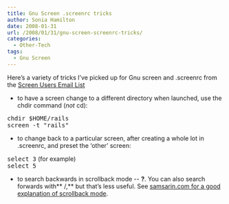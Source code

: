 ```yaml
---
title: Gnu Screen .screenrc tricks
author: Sonia Hamilton
date: 2008-01-31
url: /2008/01/31/gnu-screen-screenrc-tricks/
categories:
  - Other-Tech
tags:
  - Gnu Screen
---
```

Here&#8217;s a variety of tricks I&#8217;ve picked up for Gnu screen and .screenrc from the [Screen Users Email List][1]

<!--more-->

  * to have a screen change to a different directory when launched, use the chdir command (*not* cd):

<tt>chdir $HOME/rails</tt>  
<tt>screen -t "rails"</tt>

  * to change back to a particular screen, after creating a whole lot in .screenrc, and preset the &#8216;other&#8217; screen:

<tt>select 3</tt> (for example)  
<tt>select 5</tt>

  * to search backwards in scrollback mode -- **?**. You can also search forwards with** /,** but that&#8217;s less useful. See [samsarin.com for a good explanation of scrollback mode][2].

 [1]: http://lists.gnu.org/mailman/listinfo/screen-users
 [2]: http://www.samsarin.com/blog/2007/03/11/gnu-screen-working-with-the-scrollback-buffer/
